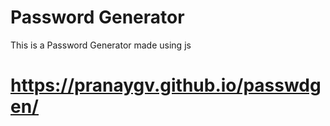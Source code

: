 # Password Generator

This is a Password Generator made using js
# https://pranaygv.github.io/passwdgen/
